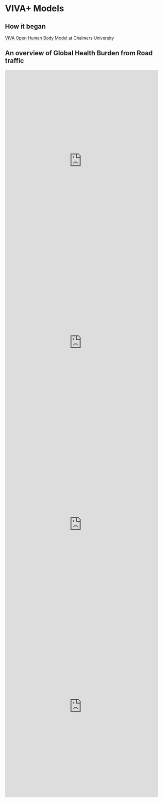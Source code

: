 # VIVA+ Models


## How it began

[ViVA Open Human Body Model](https://www.chalmers.se/en/projects/pages/openhbm.aspx) at Chalmers University



## An overview of Global Health Burden from Road traffic

<iframe src="https://ourworldindata.org/grapher/road-deaths-over-the-long-term?time=1970..&country=FRA+DEU+USA+IND+CHN+SWE+AUS+JPN+CAN+ITA+AUT+SVN+ESP" style="width: 100%; height: 600px; border: 0px none;"></iframe>

<iframe src="https://ourworldindata.org/grapher/road-death-rate-vs-gdp-per-capita" style="width: 100%; height: 600px; border: 0px none;"></iframe>

<iframe src="https://ourworldindata.org/grapher/road-incident-deaths-by-age" style="width: 100%; height: 600px; border: 0px none;"></iframe>

<iframe src="https://ourworldindata.org/grapher/death-rates-road-incidents" style="width: 100%; height: 600px; border: 0px none;"></iframe>
